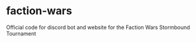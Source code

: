 # faction-wars
Official code for discord bot and website for the Faction Wars Stormbound Tournament

